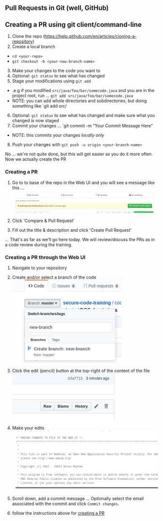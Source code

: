## Pull Requests in Git (well, GitHub)

## Creating a PR using git client/command-line
1. Clone the repo (https://help.github.com/en/articles/cloning-a-repository)
2. Create a local branch
  * `cd <your-repo>`
  * `git checkout -b <your-new-branch-name>`
3. Make your changes to the code you want to
4. Optional: `git status` to see what has changed
5. Stage your modifications using `git add`
  * .e.g if you modified `src/java/foo/bar/somecode.java` and you are in the project root, run ... `git add src/java/foo/bar/somecode.java`
  * NOTE: you can add whole directories and subdirectories, but doing something like `git add src/
6. Optional: `git status` to see what has changed and make sure what you changed is now staged
7. Commit your changes ... `git commit -m "Your Commit Message Here"
  * NOTE: this commits your changes *locally only*
8. Push your changes with `git push -u origin <your-branch-name>`

No ... we're not quite done, but this will get easier as you do it more often. Now we actually create the PR

### Creating a PR
1. Go to to base of the repo in the Web UI and you will see a message like this ... 
![](images/pull-request-web-ui.png?raw=true)

2. Click 'Compare & Pull Request'
3. Fill out the title & description and click 'Create Pull Request'

... That's as far as we'll go here today. We will review/discuss the PRs as in a code review during the training.

### Creating a PR through the Web UI
1. Navigate to your repository
2. Create and/or select a branch of the code
![](images/web-ui-new-branch.png)

3. Click the edit (pencil) button at the top-right of the content of the file
![](images/web-ui-edit-pencil.png)

4. Make your edits
![](images/web-ui-make-changes.png)

5. Scroll down, add a commit message ... Optionally select the email associated with the commit and click `Commit changes`.
6. follow the instructions above for [creating a PR](#creating-a-pr)
